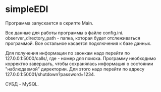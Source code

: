 # simpleEDI

Программа запускается в скрипте Main.

Все данные для работы программы в файле config.ini. observer_directory_path - папка, которая будет отслеживаться программой. Все остальное касается подключения к базе данных.

Для получения информации по звонкам надо перейти по 127.0.0.1:5000/calls/<number>, где <number> - номер для поиска.
Программу необходимо корректно завершать, чтобы сохранялась информация о состоянии "наблюдаемой" директории. Для этого надо перейти по адресу 127.0.0.1:50001/shutdown?password=1234.

СУБД - MySQL.